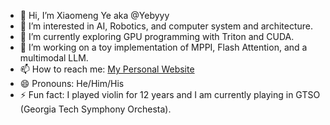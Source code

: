 - 👋 Hi, I’m Xiaomeng Ye aka @Yebyyy
- 👀 I’m interested in AI, Robotics, and computer system and architecture.
- 🌱 I’m currently exploring GPU programming with Triton and CUDA.
- 💞️ I’m working on a toy implementation of MPPI, Flash Attention, and a multimodal LLM.
- 📫 How to reach me: [My Personal Website](https://www.yebyyy.com)
- 😄 Pronouns: He/Him/His
- ⚡ Fun fact: I played violin for 12 years and I am currently playing in GTSO (Georgia Tech Symphony Orchesta).

<!---
yebyyy/yebyyy is a ✨ special ✨ repository because its `README.md` (this file) appears on your GitHub profile.
You can click the Preview link to take a look at your changes.
--->
